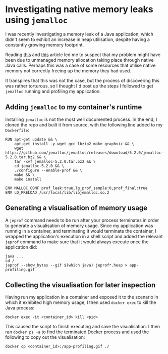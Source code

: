 # Investigating native memory leaks using `jemalloc`
I was recently investigating a memory leak of a Java application, which didn't seem to exhibit an increase in heap utilisation, despite having a constantly growing memory footprint.

Reading [this](https://www.evanjones.ca/java-native-leak-bug.html) and [this](https://technology.blog.gov.uk/2015/12/11/using-jemalloc-to-get-to-the-bottom-of-a-memory-leak/) article led me to suspect that my problem might have been due to unmanaged memory allocation taking place through native Java calls. Perhaps this was a case of some resources that utilise native memory not correctly freeing up the memory they had used.

It transpires that this was not the case, but the process of discovering this was rather torturous, so I thought I'd post up the steps I followed to get `jemalloc` running and profiling my application.

## Adding `jemalloc` to my container's runtime
Installing `jemalloc` is not the most well documented process. In the end, I cloned the repo and built it from source, with the following line added to my `Dockerfile`:

```
RUN apt-get update && \
    apt-get install -y wget gcc lbzip2 make graphviz && \
    wget https://github.com/jemalloc/jemalloc/releases/download/5.2.0/jemalloc-5.2.0.tar.bz2 && \
    tar -xvf jemalloc-5.2.0.tar.bz2 && \
    cd jemalloc-5.2.0 && \
    ./configure --enable-prof && \
    make && \
    make install

ENV MALLOC_CONF prof_leak:true,lg_prof_sample:0,prof_final:true
ENV LD_PRELOAD /usr/local/lib/libjemalloc.so.2
```

## Generating a visualisation of memory usage
A `jeprof` command needs to be run after your process terminates in order to generate a visualisation of memory usage. Since my application was runnnig in a container, and terminating it would terminate the container, I wrapped the application's execution in a shell script and added the relevant `jeprof` command to make sure that it would always execute once the application did:

```
java ...
cd /
jeprof --show_bytes --gif $(which java) jeprof*.heap > app-profiling.gif
```

## Collecting the visualisation for later inspection
Having run my application in a container and exposed it to the scenario in which it exhibited high memory usage, I then used `docker exec` to kill the Java process:

```
docker exec -it <container_id> kill <pid>
```

This caused the script to finish executing and save the visualisation. I then ran `docker ps -a` to find the terminated Docker process and used the following to copy out the visualisation:

```
docker cp <container_id>:/app-profiling.gif ./
```
